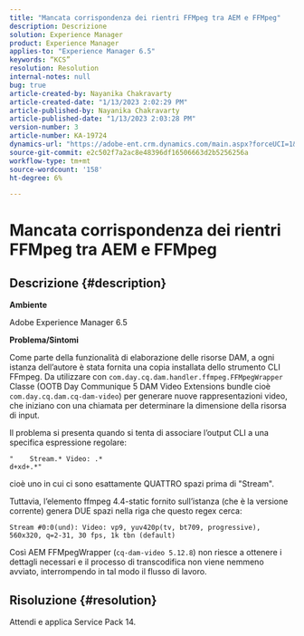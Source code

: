 ```yaml
---
title: "Mancata corrispondenza dei rientri FFMpeg tra AEM e FFMpeg"
description: Descrizione
solution: Experience Manager
product: Experience Manager
applies-to: "Experience Manager 6.5"
keywords: “KCS”
resolution: Resolution
internal-notes: null
bug: true
article-created-by: Nayanika Chakravarty
article-created-date: "1/13/2023 2:02:29 PM"
article-published-by: Nayanika Chakravarty
article-published-date: "1/13/2023 2:03:28 PM"
version-number: 3
article-number: KA-19724
dynamics-url: "https://adobe-ent.crm.dynamics.com/main.aspx?forceUCI=1&pagetype=entityrecord&etn=knowledgearticle&id=b5fe24ea-4a93-ed11-aad1-6045bd006c82"
source-git-commit: e2c502f7a2ac8e48396df16506663d2b5256256a
workflow-type: tm+mt
source-wordcount: '158'
ht-degree: 6%

---
```


# Mancata corrispondenza dei rientri FFMpeg tra AEM e FFMpeg

## Descrizione {#description}


<b>Ambiente</b>

Adobe Experience Manager 6.5

<b>Problema/Sintomi</b>

Come parte della funzionalità di elaborazione delle risorse DAM, a ogni istanza dell’autore è stata fornita una copia installata dello strumento CLI FFmpeg. Da utilizzare con `com.day.cq.dam.handler.ffmpeg.FFMpegWrapper` Classe (OOTB Day Communique 5 DAM Video Extensions bundle cioè `com.day.cq.dam.cq-dam-video`) per generare nuove rappresentazioni video, che iniziano con una chiamata per determinare la dimensione della risorsa di input.

Il problema si presenta quando si tenta di associare l’output CLI a una specifica espressione regolare:


```
"    Stream.* Video: .*
d+xd+.*"
```


cioè uno in cui ci sono esattamente QUATTRO spazi prima di &quot;Stream&quot;.

Tuttavia, l’elemento ffmpeg 4.4-static fornito sull’istanza (che è la versione corrente) genera DUE spazi nella riga che questo regex cerca:


```
Stream #0:0(und): Video: vp9, yuv420p(tv, bt709, progressive), 560x320, q=2-31, 30 fps, 1k tbn (default)
```


Così AEM FFMpegWrapper (`cq-dam-video 5.12.8`) non riesce a ottenere i dettagli necessari e il processo di transcodifica non viene nemmeno avviato, interrompendo in tal modo il flusso di lavoro.


## Risoluzione {#resolution}


Attendi e applica Service Pack 14.
